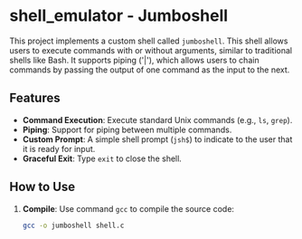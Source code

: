 # shell_emulator - Jumboshell

This project implements a custom shell called `jumboshell`. This shell allows users to execute commands with or without arguments, similar to traditional shells like Bash. It supports piping ('|'), which allows users to chain commands by passing the output of one command as the input to the next.

## Features

- **Command Execution**: Execute standard Unix commands (e.g., `ls`, `grep`).
- **Piping**: Support for piping between multiple commands.
- **Custom Prompt**: A simple shell prompt (`jsh$`) to indicate to the user that it is ready for input.
- **Graceful Exit**: Type `exit` to close the shell.


## How to Use

1. **Compile**: Use command `gcc` to compile the source code:
   ```bash
   gcc -o jumboshell shell.c
